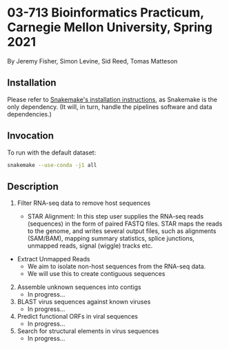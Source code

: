# 03-713 Bioinformatics Practicum, Carnegie Mellon University, Spring 2021

By Jeremy Fisher, Simon Levine, Sid Reed, Tomas Matteson

## Installation

Please refer to [Snakemake's installation instructions](https://snakemake.readthedocs.io/en/stable/getting_started/installation.html), as Snakemake is the only dependency. (It will, in turn, handle the pipelines software and data dependencies.)

## Invocation

To run with the default dataset: 

```bash
snakemake --use-conda -j1 all
```

## Description

1. Filter RNA-seq data to remove host sequences

   - STAR Alignment: In this step user supplies the RNA-seq reads (sequences) in the form of paired FASTQ files. STAR maps the reads to the genome, and writes several output files, such as alignments (SAM/BAM), mapping summary statistics, splice junctions, unmapped reads, signal (wiggle) tracks etc.

  - Extract Unmapped Reads
    - We aim to isolate non-host sequences from the RNA-seq data.
    - We will use this to create contiguous sequences

2. Assemble unknown sequences into contigs
   - In progress...
3. BLAST virus sequences against known viruses
   - In progress...
4. Predict functional ORFs in viral sequences
   - In progress...
5. Search for structural elements in virus sequences
   - In progress...